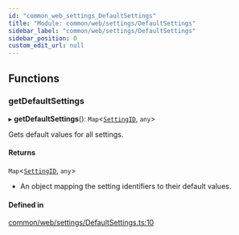 ```yaml
---
id: "common_web_settings_DefaultSettings"
title: "Module: common/web/settings/DefaultSettings"
sidebar_label: "common/web/settings/DefaultSettings"
sidebar_position: 0
custom_edit_url: null
---
```


## Functions

### getDefaultSettings

▸ **getDefaultSettings**(): `Map`<[`SettingID`](../classes/common_web_utils_config_SettingID.SettingID.md), `any`\>

Gets default values for all settings.

#### Returns

`Map`<[`SettingID`](../classes/common_web_utils_config_SettingID.SettingID.md), `any`\>

- An object mapping the setting identifiers to their default values.

#### Defined in

[common/web/settings/DefaultSettings.ts:10](https://github.com/Soroush9978/rds-ng/blob/5673246/src/common/web/settings/DefaultSettings.ts#L10)
